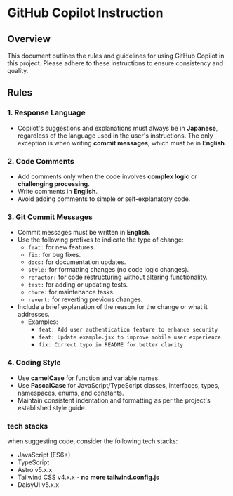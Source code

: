 # GitHub Copilot Instruction

## Overview

This document outlines the rules and guidelines for using GitHub Copilot in this project. Please adhere to these instructions to ensure consistency and quality.

## Rules

### 1. Response Language

- Copilot's suggestions and explanations must always be in **Japanese**, regardless of the language used in the user's instructions. The only exception is when writing **commit messages**, which must be in **English**.

### 2. Code Comments

- Add comments only when the code involves **complex logic** or **challenging processing**.
- Write comments in **English**.
- Avoid adding comments to simple or self-explanatory code.

### 3. Git Commit Messages

- Commit messages must be written in **English**.
- Use the following prefixes to indicate the type of change:
  - `feat:` for new features.
  - `fix:` for bug fixes.
  - `docs:` for documentation updates.
  - `style:` for formatting changes (no code logic changes).
  - `refactor:` for code restructuring without altering functionality.
  - `test:` for adding or updating tests.
  - `chore:` for maintenance tasks.
  - `revert:` for reverting previous changes.
- Include a brief explanation of the reason for the change or what it addresses.
  - Examples:
    - `feat: Add user authentication feature to enhance security`
    - `feat: Update example.jsx to improve mobile user experience`
    - `fix: Correct typo in README for better clarity`

### 4. Coding Style

- Use **camelCase** for function and variable names.
- Use **PascalCase** for JavaScript/TypeScript classes, interfaces, types, namespaces, enums, and constants.
- Maintain consistent indentation and formatting as per the project's established style guide.

### tech stacks

when suggesting code, consider the following tech stacks:

- JavaScript (ES6+)
- TypeScript
- Astro v5.x.x
- Tailwind CSS v4.x.x - **no more tailwind.config.js**
- DaisyUI v5.x.x
